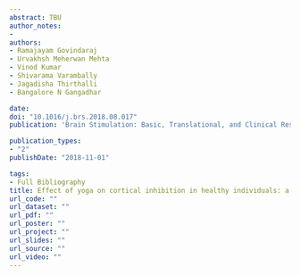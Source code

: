```yaml
---
abstract: TBU
author_notes:
- 
authors:
- Ramajayam Govindaraj
- Urvakhsh Meherwan Mehta
- Vinod Kumar
- Shivarama Varambally
- Jagadisha Thirthalli
- Bangalore N Gangadhar

date: 
doi: "10.1016/j.brs.2018.08.017"
publication: 'Brain Stimulation: Basic, Translational, and Clinical Research in Neuromodulation'

publication_types:
- "2"
publishDate: "2018-11-01" 

tags:
- Full Bibliography
title: Effect of yoga on cortical inhibition in healthy individuals: a pilot study using Transcranial Magnetic Stimulation
url_code: ""
url_dataset: ""
url_pdf: ""
url_poster: ""
url_project: ""
url_slides: ""
url_source: ""
url_video: ""
---
```

